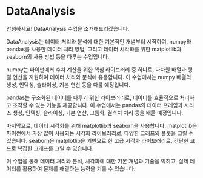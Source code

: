 # DataAnalysis

안녕하세요! DataAnalysis 수업을 소개해드리겠습니다.

DataAnalysis는 데이터 처리와 분석에 대한 기본적인 개념부터 시작하여, numpy와 pandas를 사용한 데이터 처리 방법, 그리고 데이터 시각화를 위한 matplotlib과 seaborn의 사용 방법 등을 다루는 수업입니다.

numpy는 파이썬에서 수치 계산을 위한 핵심 라이브러리 중 하나로, 다차원 배열과 행렬 연산을 지원하여 데이터 처리와 분석에 유용합니다. 이 수업에서는 numpy 배열의 생성, 인덱싱, 슬라이싱, 기본 연산 등을 다룰 예정입니다.

pandas는 구조화된 데이터를 다루기 위한 라이브러리로, 데이터를 효율적으로 처리하고 조작할 수 있는 기능을 제공합니다. 이 수업에서는 pandas의 데이터 프레임과 시리즈 생성, 인덱싱, 슬라이싱, 기본 연산, 그룹화, 결측치 처리 등을 배울 예정입니다.

마지막으로, 데이터 시각화를 위해 matplotlib과 seaborn을 사용합니다. matplotlib은 파이썬에서 가장 많이 사용되는 시각화 라이브러리로, 다양한 그래프와 플롯을 그릴 수 있습니다. seaborn은 matplotlib을 기반으로 한 고급 시각화 라이브러리로, 간단한 코드로 복잡한 그래프를 그릴 수 있습니다.

이 수업을 통해 데이터 처리와 분석, 시각화에 대한 기본 개념과 기술을 익히고, 실제 데이터를 활용하여 문제를 해결하는 능력을 기를 수 있습니다.
